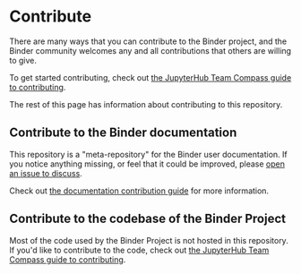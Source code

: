 # Contribute

There are many ways that you can contribute to the Binder project, and the Binder community welcomes any and all contributions that others are willing to give.

To get started contributing, check out [the JupyterHub Team Compass guide to contributing](https://jupyterhub-team-compass.readthedocs.io/en/latest/team/skills.html).

The rest of this page has information about contributing to this repository.

## Contribute to the Binder documentation

This repository is a "meta-repository" for the Binder user documentation. If you notice anything missing, or feel that it could be improved, please [open an issue to discuss](https://github.com/jupyterhub/binder/issues/new/choose).

Check out [the documentation contribution guide](https://github.com/jupyterhub/binder/blob/master/CONTRIBUTING.rst) for more
information.

## Contribute to the codebase of the Binder Project

Most of the code used by the Binder Project is not hosted in this repository. If you'd like to contribute to the code, check out [the JupyterHub Team Compass guide to contributing](https://jupyterhub-team-compass.readthedocs.io/en/latest/team/skills.html).
